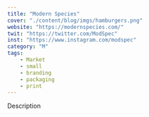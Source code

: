 ```yaml
---
title: "Modern Species"
cover: "./content/blog/imgs/hamburgers.png"
website: "https://modernspecies.com/"
twit: "https://twitter.com/ModSpec"
inst: "https://www.instagram.com/modspec"
category: "M"
tags:
    - Market
    - small
    - branding
    - packaging
    - print
---
```


Description
